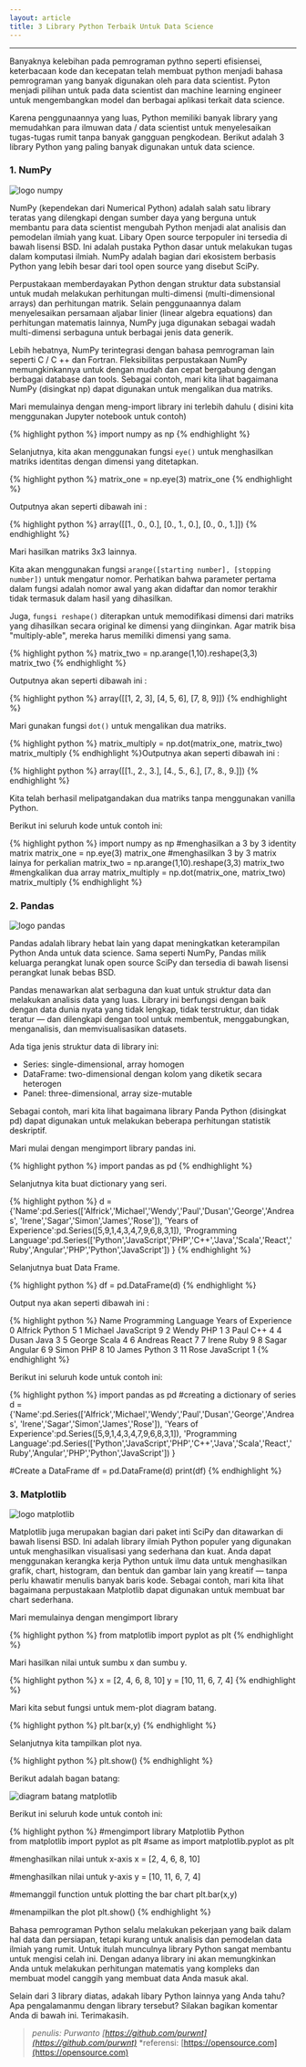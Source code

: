 ```yaml
---
layout: article
title: 3 Library Python Terbaik Untuk Data Science
---
```


---
Banyaknya kelebihan pada pemrograman pythno seperti efisiensei, keterbacaan kode dan kecepatan telah membuat python menjadi bahasa pemrograman yang banyak digunakan oleh para data scientist. Pyton menjadi pilihan untuk pada data scientist dan machine learning engineer untuk mengembangkan model dan berbagai aplikasi terkait data science.

Karena penggunaannya yang luas, Python memiliki banyak library yang memudahkan para ilmuwan data / data scientist untuk menyelesaikan tugas-tugas rumit tanpa banyak gangguan pengkodean. Berikut adalah 3 library Python yang paling banyak digunakan untuk data science.

### 1. NumPy

![logo numpy](https://upload.wikimedia.org/wikipedia/commons/thumb/1/1a/NumPy_logo.svg/1200px-NumPy_logo.svg.png)

NumPy (kependekan dari Numerical Python) adalah salah satu library teratas yang dilengkapi dengan sumber daya yang berguna untuk membantu para data scientist mengubah Python menjadi alat analisis dan pemodelan ilmiah yang kuat. Libary Open source terpopuler ini tersedia di bawah lisensi BSD. Ini adalah pustaka Python dasar untuk melakukan tugas dalam komputasi ilmiah. NumPy adalah bagian dari ekosistem berbasis Python yang lebih besar dari tool open source yang disebut SciPy.

Perpustakaan memberdayakan Python dengan struktur data substansial untuk mudah melakukan perhitungan multi-dimensi (multi-dimensional arrays) dan perhitungan matrik. Selain penggunaannya dalam menyelesaikan persamaan aljabar linier (linear algebra equations) dan perhitungan matematis lainnya, NumPy juga digunakan sebagai wadah multi-dimensi serbaguna untuk berbagai jenis data generik.

Lebih hebatnya, NumPy terintegrasi dengan bahasa pemrograman lain seperti C / C ++ dan Fortran. Fleksibilitas perpustakaan NumPy memungkinkannya untuk dengan mudah dan cepat bergabung dengan berbagai database dan tools. Sebagai contoh, mari kita lihat bagaimana NumPy (disingkat np) dapat digunakan untuk mengalikan dua matriks.

Mari memulainya dengan meng-import library ini terlebih dahulu ( disini kita menggunakan Jupyter notebook untuk contoh)

{% highlight python %}
import numpy as np
{% endhighlight %}

Selanjutnya, kita akan menggunakan fungsi `eye()` untuk menghasilkan matriks identitas dengan dimensi yang ditetapkan.

{% highlight python %}
matrix_one = np.eye(3)
matrix_one
{% endhighlight %}

Outputnya akan seperti dibawah ini : 

{% highlight python %}
array([[1., 0., 0.],
       [0., 1., 0.],
       [0., 0., 1.]])
{% endhighlight %}

Mari hasilkan matriks 3x3 lainnya.

Kita akan menggunakan fungsi `arange([starting number], [stopping number])` untuk mengatur nomor. Perhatikan bahwa parameter pertama dalam fungsi adalah nomor awal yang akan didaftar dan nomor terakhir tidak termasuk dalam hasil yang dihasilkan.

Juga, `fungsi reshape()` diterapkan untuk memodifikasi dimensi dari matriks yang dihasilkan secara original ke dimensi yang diinginkan. Agar matrik bisa "multiply-able", mereka harus memiliki dimensi yang sama.

{% highlight python %}
matrix_two = np.arange(1,10).reshape(3,3)
matrix_two
{% endhighlight %}

Outputnya akan seperti dibawah ini : 

{% highlight python %}
array([[1, 2, 3],
       [4, 5, 6],
       [7, 8, 9]])
{% endhighlight %}

Mari gunakan fungsi `dot()` untuk mengalikan dua matriks.

{% highlight python %}
matrix_multiply = np.dot(matrix_one, matrix_two)
matrix_multiply
{% endhighlight %}Outputnya akan seperti dibawah ini : 

{% highlight python %}
array([[1., 2., 3.],
       [4., 5., 6.],
       [7., 8., 9.]])
{% endhighlight %}

Kita telah berhasil melipatgandakan dua matriks tanpa menggunakan vanilla Python.

Berikut ini seluruh kode untuk contoh ini:

{% highlight python %}
import numpy as np
#menghasilkan a 3 by 3 identity matrix
matrix_one = np.eye(3)
matrix_one
#menghasilkan 3 by 3 matrix lainya for perkalian
matrix_two = np.arange(1,10).reshape(3,3)
matrix_two
#mengkalikan dua array
matrix_multiply = np.dot(matrix_one, matrix_two)
matrix_multiply
{% endhighlight %}

### 2. Pandas

![logo pandas](https://pandas.pydata.org/_static/pandas_logo.png)

Pandas adalah library hebat lain yang dapat meningkatkan keterampilan Python Anda untuk data science. Sama seperti NumPy, Pandas milik keluarga perangkat lunak open source SciPy dan tersedia di bawah lisensi perangkat lunak bebas BSD.

Pandas menawarkan alat serbaguna dan kuat untuk struktur data dan melakukan analisis data yang luas. Library ini berfungsi dengan baik dengan data dunia nyata yang tidak lengkap, tidak terstruktur, dan tidak teratur — dan dilengkapi dengan tool untuk membentuk, menggabungkan, menganalisis, dan memvisualisasikan datasets.

Ada tiga jenis struktur data di library ini:

- Series: single-dimensional, array homogen
- DataFrame: two-dimensional dengan kolom yang diketik secara heterogen
- Panel: three-dimensional, array size-mutable

Sebagai contoh, mari kita lihat bagaimana library Panda Python (disingkat pd) dapat digunakan untuk melakukan beberapa perhitungan statistik deskriptif.

Mari mulai dengan mengimport library pandas ini.

{% highlight python %}
import pandas as pd
{% endhighlight %}

Selanjutnya kita buat dictionary yang seri.

{% highlight python %}
d = {'Name':pd.Series(['Alfrick','Michael','Wendy','Paul','Dusan','George','Andreas',
   'Irene','Sagar','Simon','James','Rose']),
   'Years of Experience':pd.Series([5,9,1,4,3,4,7,9,6,8,3,1]),
   'Programming Language':pd.Series(['Python','JavaScript','PHP','C++','Java','Scala','React','Ruby','Angular','PHP','Python','JavaScript'])
    }
{% endhighlight %}

Selanjutnya buat Data Frame.

{% highlight python %}
df = pd.DataFrame(d)
{% endhighlight %}

Output nya akan seperti dibawah ini :

{% highlight python %}
      Name Programming Language  Years of Experience
0   Alfrick               Python                    5
1   Michael           JavaScript                    9
2     Wendy                  PHP                    1
3      Paul                  C++                    4
4     Dusan                 Java                    3
5    George                Scala                    4
6   Andreas                React                    7
7     Irene                 Ruby                    9
8     Sagar              Angular                    6
9     Simon                  PHP                    8
10    James               Python                    3
11     Rose           JavaScript                    1
{% endhighlight %}

Berikut ini seluruh kode untuk contoh ini:

{% highlight python %}
import pandas as pd
#creating a dictionary of series
d = {'Name':pd.Series(['Alfrick','Michael','Wendy','Paul','Dusan','George','Andreas',
   'Irene','Sagar','Simon','James','Rose']),
   'Years of Experience':pd.Series([5,9,1,4,3,4,7,9,6,8,3,1]),
   'Programming Language':pd.Series(['Python','JavaScript','PHP','C++','Java','Scala','React','Ruby','Angular','PHP','Python','JavaScript'])
    }

#Create a DataFrame
df = pd.DataFrame(d)
print(df)
{% endhighlight %}

### 3. Matplotlib

![logo matplotlib](https://matplotlib.org/_static/logo2.png)

Matplotlib juga merupakan bagian dari paket inti SciPy dan ditawarkan di bawah lisensi BSD. Ini adalah library ilmiah Python populer yang digunakan untuk menghasilkan visualisasi yang sederhana dan kuat. Anda dapat menggunakan kerangka kerja Python untuk ilmu data untuk menghasilkan grafik, chart, histogram, dan bentuk dan gambar lain yang kreatif — tanpa perlu khawatir menulis banyak baris kode. Sebagai contoh, mari kita lihat bagaimana perpustakaan Matplotlib dapat digunakan untuk membuat bar chart sederhana.

Mari memulainya dengan mengimport library

{% highlight python %}
from matplotlib import pyplot as plt
{% endhighlight %}

Mari hasilkan nilai untuk sumbu x dan sumbu y.

{% highlight python %}
x = [2, 4, 6, 8, 10]
y = [10, 11, 6, 7, 4]
{% endhighlight %}

Mari kita sebut fungsi untuk mem-plot diagram batang.

{% highlight python %}
plt.bar(x,y)
{% endhighlight %}

Selanjutnya kita tampilkan plot nya.

{% highlight python %}
plt.show()
{% endhighlight %}

Berikut adalah bagan batang:

![diagram batang matplotlib](https://opensource.com/sites/default/files/uploads/matplotlib_barchart.png)

Berikut ini seluruh kode untuk contoh ini:

{% highlight python %}
#mengimport library Matplotlib Python  
from matplotlib import pyplot as plt
#same as import matplotlib.pyplot as plt
 
#menghasilkan nilai untuk x-axis 
x = [2, 4, 6, 8, 10]
 
#menghasilkan nilai untuk y-axis 
y = [10, 11, 6, 7, 4]
 
#memanggil function untuk plotting the bar chart
plt.bar(x,y)
 
#menampilkan the plot
plt.show()
{% endhighlight %}

Bahasa pemrograman Python selalu melakukan pekerjaan yang baik dalam hal data dan persiapan, tetapi kurang untuk analisis dan pemodelan data ilmiah yang rumit. Untuk itulah munculnya library Python sangat membantu untuk mengisi celah ini. Dengan adanya library ini akan memungkinkan Anda untuk melakukan perhitungan matematis yang kompleks dan membuat model canggih yang membuat data Anda masuk akal.

Selain dari 3 library diatas, adakah libary Python lainnya yang Anda tahu? Apa pengalamanmu dengan library tersebut? Silakan bagikan komentar Anda di bawah ini. Terimakasih.

> *penulis: Purwanto [https://github.com/purwnt](https://github.com/purwnt)*
> *referensi: [https://opensource.com](https://opensource.com)
